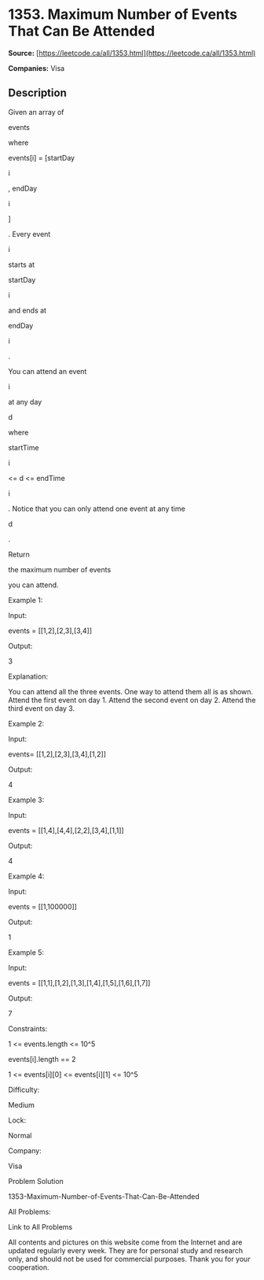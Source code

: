 # 1353. Maximum Number of Events That Can Be Attended

**Source:** [https://leetcode.ca/all/1353.html](https://leetcode.ca/all/1353.html)

**Companies:** Visa

## Description

Given an array of

events

where

events[i] = [startDay

i

,
            endDay

i

]

. Every event

i

starts
            at

startDay

i

and ends
            at

endDay

i

.

You can attend an event

i

at any day

d

where

startTime

i

<=
                d <= endTime

i

. Notice that you can only attend one event at any
                time

d

.

Return

the maximum number of events

you can attend.

Example 1:

Input:

events = [[1,2],[2,3],[3,4]]

Output:

3

Explanation:

You can attend all the three events.
One way to attend them all is as shown.
Attend the first event on day 1.
Attend the second event on day 2.
Attend the third event on day 3.

Example 2:

Input:

events= [[1,2],[2,3],[3,4],[1,2]]

Output:

4

Example 3:

Input:

events = [[1,4],[4,4],[2,2],[3,4],[1,1]]

Output:

4

Example 4:

Input:

events = [[1,100000]]

Output:

1

Example 5:

Input:

events = [[1,1],[1,2],[1,3],[1,4],[1,5],[1,6],[1,7]]

Output:

7

Constraints:

1 <= events.length <= 10^5

events[i].length == 2

1 <= events[i][0] <= events[i][1] <= 10^5

Difficulty:

Medium

Lock:

Normal

Company:

Visa

Problem Solution

1353-Maximum-Number-of-Events-That-Can-Be-Attended

All Problems:

Link to All Problems

All contents and pictures on this website come from the Internet and are updated regularly every week. They are for personal study and research only, and should not be used for commercial purposes. Thank you for your cooperation.

